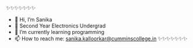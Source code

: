 ✨✨✨✨✨✨✨
- 👋 Hi, I’m Sanika
- 👀 Second Year Electronics Undergrad
- 🌱 I’m currently learning programming
- 📫 How to reach me: sanika.kalloorkar@cumminscollege.in
✨✨✨✨✨✨✨
